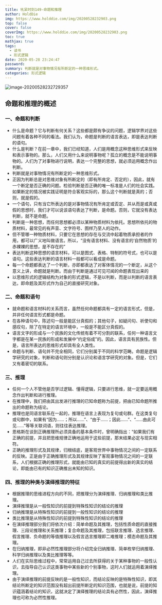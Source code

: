 ```yaml
---
title: 吼呆时刻149-命题和推理
author: HoldDie
img: https://www.holddie.com/img/20200528232903.png
top: false
cover: false
coverImg: https://www.holddie.com/img/20200528232903.png
toc: true
mathjax: true
tags:
  - 读书
  - 形式逻辑
date: 2020-05-28 23:24:47
password:
summary: 判断就是对事物情况有所断定的一种思维形式。
categories: 形式逻辑
---
```


![image-20200528232729357](https://www.holddie.com/img/20200528232903.png)



## 命题和推理的概述

### 一、命题和判断

- 什么是命题？它与判断有何关系？这些都是颇有争议的问题，逻辑学界对这些问题有着各种不同的看法。我们认为，命题是判断的语言表达，即是表达判断的语句。
- 什么是判断？在前一章中，我们已经知道，人们是用概念这种思维形式来反映和表示事物的。那么，人们又用什么来说明事物呢？孤立的概念是不能说明事物的。人们为了对事物进行说明，表达一个完整的思想，就必须运用概念作出判断。
- 判断就是对事物情况有所断定的一种思维形式。
- 正因为判断总是对思维对象有所断定的（即有所肯定、否定的），因此，就有一个断定是否正确的问题。检验判断是否正确的唯一标准是人们的社会实践。如果断定的情况被实践证明是符合客观实际的，那么这个判断就是真的；否则，就是假的。
- 一个语句，只有当它所表达的是对事物情况有所肯定或否定、并从而是或真或假的思想时，我们才可以说该语句表达了判断，是命题。否则，它就没有表达判断，就不是命题。
- 判断是一种思想，而任何思想都必须以某种物质材料为依托。思想所依托的物质材料，最常见的有声音、文字符号、图样乃至人的动作。
- 但不管哪一种物质材料，只要它在思想的存在与交流中起着物质承担者的作用，都可以广义地叫做语言。所以，“没有语言材料、没有语言的‘自然物质’的赤裸裸的思想，是不存在的”
- 表达判断这种思想的语言材料，可以是图式、表格、特制的符号式，也可以是语句。这些表达判断的语言材料一般都可以看成是命题。
- 每一个命题都表达了一个判断，亦即都表达了对客体情况的一个断定，从这个意义上讲，命题就是判断。而由于判断是通过可见可闻的命题表现出来的
- 以思维形式的逻辑结构为对象的形式逻辑，不是以判断，而是以判断的语言表达，即命题及其形式作为自己的直接研究对象。

### 二、命题和语句

- 就命题和语言材料的关系而言，虽然任何命题都具有一定的语言形式，但是，并非任何语言形式都是命题。
- 在各种语句中，陈述句一般是能区分真假的；其他句子，如疑问句、祈使句和感叹句，除了在特定的语言环境中，一般是不能区分真假的。
- 语言文字的形成与一个民族的文化传统有着不可分割的联系，任何一种语言文字都是在某一民族的形成和发展中“约定俗成”的。因此，语言具有民族性。但是，语言所表达的思维形式却具有全人类性。
- 命题与判断、语句并不完全相同，它们分别属于不同的科学范畴。命题是逻辑学研究的对象，判断和语句则分别是认识论和语言学研究的对象。但是，它们又有着密切的联系。

### 三、推理

- 任何一个人不管他是否学过逻辑、懂得逻辑，只要进行思维，就一定要运用概念作出判断和进行推理。
- 在推理中，我们把由其出发进行推理的已知命题称为前提，把由已知命题所推出的命题称为结论。
- 推理也是同语言联系在一起的，推理在语言上表现为复句或句群。在这类复句或句群中，如果有“因为……；所以……”、“由于……；因此……”、“……由此可见……”等等关联词语，则往往表达推理。
- 恩格斯在谈到正确推理所必须具备的基本条件时，曾明确指出：“如果我们有正确的前提，并且把思维规律正确地运用于这些前提，那末结果必定与现实相符。
- 正确的推理形式及其规律，归根结底，是客观世界中事物情况之间的一定联系的反映。正是由于正确推理形式及其规律反映了客观事物情况之间的一定联系，人们根据正确的推理形式，就能由已知的真实的前提得出新的真实的结论，即能由已有的知识正确推出未知的知识。

### 四、推理的种类与演绎推理的特征

- 根据推理的思维进程方向的不同，把推理分为演绎推理、归纳推理和类比推理。
- 演绎推理是从一般性知识的前提到特殊性知识的结论的推理
- 归纳推理是从特殊性知识的前提到一般性知识的结论的推理
- 类比推理是从特殊性知识的前提到特殊性知识的结论的推理
- 在演绎推理部分我们将依次介绍：简单命题及其推理，包括性质命题的直接推理、三段论推理和关系推理；复合命题及其推理，包括联言推理、选言推理、假言推理、负命题的等值推理以及假言选言推理即二难推理；模态命题及其推理。
- 在归纳推理，即非必然性推理部分将介绍完全归纳推理、简单枚举归纳推理、科学归纳推理以及类比推理等等。
- 人们在实际思维过程中，常常运用自己过去所获得的关于某种事物的一般性认识，去指导自己认识这类事物中某些新的个别事物，这时人们就运用着演绎推理。
- 由于演绎推理的前提反映的是一般性知识，而结论反映的是特殊性知识，即其结论所断定的知识范围没有超出前提所断定的知识范围，也就是说，前提的知识蕴涵着结论的知识，这就决定了演绎推理的结论具有必然性，因此，演绎推理也可称为必然性推理。